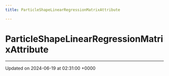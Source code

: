 ```yaml
---
title: ParticleShapeLinearRegressionMatrixAttribute

---
```


# ParticleShapeLinearRegressionMatrixAttribute





-------------------------------

Updated on 2024-06-19 at 02:31:00 +0000